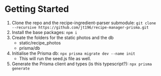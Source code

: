 # Getting Started

1. Clone the repo and the recipe-ingredient-parser submodule: `git clone --recursive https://github.com/jt196/recipe-manager-prisma.git`
2. Install the base packages: `npm i`
3. Create the folders for the static photos and the db
   - static/recipe_photos
   - prisma/db
4. Initialise the Prisma db: `npx prisma migrate dev --name init`
   - This will run the seed.js file as well.
5. Generate the Prisma client and types (is this typescript?): `npx prisma generate`
